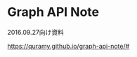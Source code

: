 # Graph API Note

2016.09.27向け資料

<a href="https://quramy.github.io/graph-api-note/#" target="_blank">https://quramy.github.io/graph-api-note/#</a>

